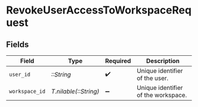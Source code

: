 # RevokeUserAccessToWorkspaceRequest


## Fields

| Field                               | Type                                | Required                            | Description                         |
| ----------------------------------- | ----------------------------------- | ----------------------------------- | ----------------------------------- |
| `user_id`                           | *::String*                          | :heavy_check_mark:                  | Unique identifier of the user.      |
| `workspace_id`                      | *T.nilable(::String)*               | :heavy_minus_sign:                  | Unique identifier of the workspace. |